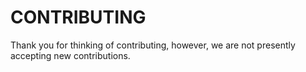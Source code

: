 # CONTRIBUTING

Thank you for thinking of contributing, however, we are not presently accepting new contributions.

